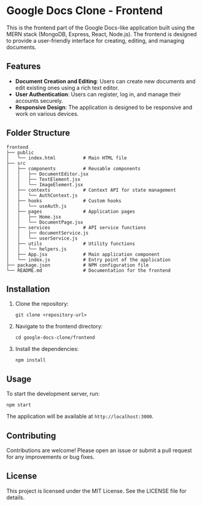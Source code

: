 # Google Docs Clone - Frontend

This is the frontend part of the Google Docs-like application built using the MERN stack (MongoDB, Express, React, Node.js). The frontend is designed to provide a user-friendly interface for creating, editing, and managing documents.

## Features

- **Document Creation and Editing**: Users can create new documents and edit existing ones using a rich text editor.
- **User Authentication**: Users can register, log in, and manage their accounts securely.
- **Responsive Design**: The application is designed to be responsive and work on various devices.

## Folder Structure

```
frontend
├── public
│   └── index.html          # Main HTML file
├── src
│   ├── components          # Reusable components
│   │   ├── DocumentEditor.jsx
│   │   ├── TextElement.jsx
│   │   └── ImageElement.jsx
│   ├── contexts            # Context API for state management
│   │   └── AuthContext.js
│   ├── hooks               # Custom hooks
│   │   └── useAuth.js
│   ├── pages               # Application pages
│   │   ├── Home.jsx
│   │   └── DocumentPage.jsx
│   ├── services            # API service functions
│   │   ├── documentService.js
│   │   └── userService.js
│   ├── utils               # Utility functions
│   │   └── helpers.js
│   ├── App.jsx             # Main application component
│   └── index.js            # Entry point of the application
├── package.json            # NPM configuration file
└── README.md               # Documentation for the frontend
```

## Installation

1. Clone the repository:
   ```
   git clone <repository-url>
   ```
2. Navigate to the frontend directory:
   ```
   cd google-docs-clone/frontend
   ```
3. Install the dependencies:
   ```
   npm install
   ```

## Usage

To start the development server, run:
```
npm start
```

The application will be available at `http://localhost:3000`.

## Contributing

Contributions are welcome! Please open an issue or submit a pull request for any improvements or bug fixes.

## License

This project is licensed under the MIT License. See the LICENSE file for details.
